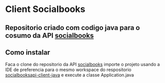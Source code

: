 # Client Socialbooks

## Repositorio criado com codigo java para o cosumo da API [socialbooks](https://github.com/arthurBarbosa/socialbooks)

## Como instalar  
Faca o clone do repositorio da API [socialbooks](https://github.com/arthurBarbosa/socialbooks) importe o projeto usando a IDE de preferencia para o mesmo workspace do respositorio [socialbooksapi-client-java](https://github.com/arthurBarbosa/socialbooksapi-client-java) e execute a classe Application.java